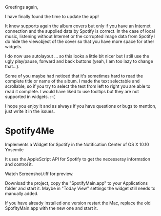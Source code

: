 Greetings again,

I have finally found the time to update the app!

It know supports again the album covers but only if you have an Internet connection and the supplied data by Spotify is correct. In the case of local music, listening without Internet or the corrupted image data from Spotify I do hide the viewobject of the cover so that you have more space for other widgets.

I do now use autolayout ... so this looks a little bit nicer but I still use the ugly play/pause, forward and back buttons (yeah, I am too lazy to change that...).

Some of you maybe had noticed that it's sometimes hard to read the complete title or name of the album. I made the text selectable and scrollable, so if you try to select the text from left to right you are able to read it complete. I would have liked to use tooltips but they are not supported in widgets. :-(

I hope you enjoy it and as always if you have questions or bugs to mention, just write it in the issues.

Spotify4Me
==========

Implements a Widget for Spotify in the Notification Center of OS X 10.10 Yosemite

It uses the AppleScript API for Spotify to get the necesseray information and control it.

Watch Screenshot.tiff for preview.

Download the project, copy the "SpotifyMain.app" to your Applications folder and start it. Maybe in "Today View" settings the widget still needs to manually added.

If you have already installed one version restart the Mac, replace the old SpofityMain.app with the new one and start it.


